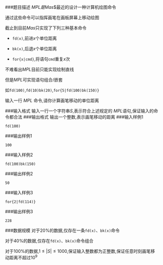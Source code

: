 ###题目描述
$MPL$$是$$Mas$$最近的设计一种计算机绘图命令

通过这些命令可以指挥画笔在画板屏幕上移动绘图

截止到目前$Mas$只实现了下列三种基本命令

+ `fd(x)`,前进$x$个单位距离

+ `bk(x)`,后退$x$个单位距离

+ `for{x|cmd}`,将语句`cmd`重复$x$次

不难看出$MPL$目前只能实现绘制直线

但是$MPL$可实现语句组合/嵌套

如`fd(100)`,`fd(10)bk(20)`,`for{5|fd(100)bk(150)}`

输入一行 $MPL$ 命令,请你计算画笔移动的单位距离

###输入格式
输入一行一个字符串$S$,表示符合上述规定的 $MPL$语句,保证输入的命令都合法
###输出格式
输出一个整数,表示画笔移动的距离
###输入样例1
```
fd(100)
```
###输出样例1
```
100
```
###输入样例2
```
fd(100)bk(150)
```
###输出样例2
```
50
```
###输入样例3
```
for{2|fd(114)}
```
###输出样例3
```
228
```
###数据规模
对于$20\%$的数据,仅存在一条`fd(x)`、`bk(x)`命令

对于$40\%$的数据,仅存在`fd(x)`、`bk(x)`命令组合

对于$100\%$的数据,$1 \leq |S| \leq 1000$,保证输入整数都为正整数,保证任意时刻画笔移动距离不超过$10^9$